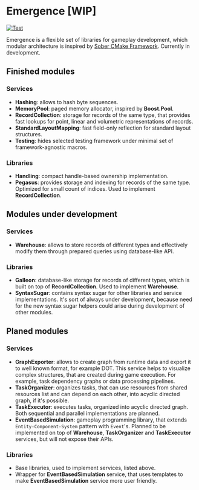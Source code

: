 # Emergence [WIP]  

[![Test](https://github.com/KonstantinTomashevich/Emergence/actions/workflows/Test.yml/badge.svg?branch=master&event=push)](https://github.com/KonstantinTomashevich/Emergence/actions/workflows/Test.yml)

Emergence is a flexible set of libraries for gameplay development, 
which modular architecture is inspired by
[Sober CMake Framework](https://github.com/KonstantinTomashevich/Sober). 
Currently in development.

## Finished modules

### Services

- **Hashing**: allows to hash byte sequences.
- **MemoryPool**: paged memory allocator, inspired by **Boost.Pool**.
- **RecordCollection**: storage for records of the same type, that provides
  fast lookups for point, linear and volumetric representations of records.  
- **StandardLayoutMapping**: fast field-only reflection for 
  standard layout structures.
- **Testing**: hides selected testing framework under minimal set of 
  framework-agnostic macros.

### Libraries

- **Handling**: compact handle-based ownership implementation.
- **Pegasus**: provides storage and indexing for records of the same type.
  Optimized for small count of indices. Used to implement **RecordCollection**.

## Modules under development

### Services

- **Warehouse**: allows to store records of different types and effectively
  modify them through prepared queries using database-like API.

### Libraries

- **Galleon**: database-like storage for records of different types, which is 
  built on top of **RecordCollection**. Used to implement **Warehouse**.
- **SyntaxSugar**: contains syntax sugar for other libraries 
  and service implementations. It's sort of always under development,
  because need for the new syntax sugar helpers could arise during 
  development of other modules.

## Planed modules

### Services

- **GraphExporter**: allows to create graph from runtime data and export it to 
  well known format, for example DOT. This service helps to visualize complex
  structures, that are created during game execution. For example, 
  task dependency graphs or data processing pipelines.
- **TaskOrganizer**: organizes tasks, that can use resources from 
  shared resources list and can depend on each other, into acyclic directed 
  graph, if it's possible.
- **TaskExecutor**: executes tasks, organized into acyclic directed graph. 
  Both sequential and parallel implementations are planned.
- **EventBasedSimulation**: gameplay programming library, that extends 
  `Entity-Component-System` pattern with `Event`'s. Planned to be implemented 
  on top of **Warehouse**, **TaskOrganizer** and **TaskExecutor** services,
  but will not expose their APIs.

### Libraries

- Base libraries, used to implement services, listed above.
- Wrapper for **EventBasedSimulation** service, that uses templates to 
  make **EventBasedSimulation** service more user friendly.
